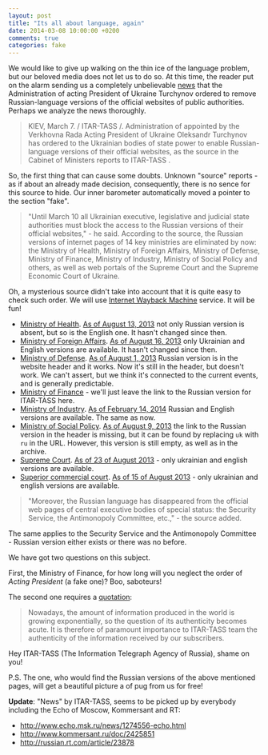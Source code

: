 ```yaml
---
layout: post
title: "Its all about language, again"
date: 2014-03-08 10:00:00 +0200
comments: true
categories: fake
---
```

We would like to give up walking on the thin ice of the language problem, but our beloved media does not let us to do so. At this time, the reader put on the alarm sending us a completely unbelievable [news](http://itar-tass.com/mezhdunarodnaya-panorama/1029332) that the Administration of acting President of Ukraine Turchynov ordered to remove Russian-language versions of the official websites of public authorities. Perhaps we analyze the news thoroughly.

> KIEV, March 7. / ITAR-TASS /. Administration of appointed by the Verkhovna Rada Acting President of Ukraine Oleksandr Turchynov has ordered to the Ukrainian bodies of state power to enable Russian-language versions of their official websites, as the source in the Cabinet of Ministers reports to ITAR-TASS .

So, the first thing that can cause some doubts. Unknown "source" reports - as if about an already made decision, consequently, there is no sence for this source to hide. Our inner barometer automatically moved a pointer to the section "fake".

> "Until March 10 all Ukrainian executive, legislative and judicial state authorities must block the access to the Russian versions of their official websites," - he said. According to the source, the Russian versions of internet pages of 14 key ministries are eliminated by now: the Ministry of Health, Ministry of Foreign Affairs, Ministry of Defense, Ministry of Finance, Ministry of Industry, Ministry of Social Policy and others, as well as web portals of the Supreme Court and the Supreme Economic Court of Ukraine.

Oh, a mysterious source didn't take into account that it is quite easy to check such order. We will use [Internet Wayback Machine](http://archive.org/web/) service. It will be fun!

- [Ministry of Health](http://www.moz.gov.ua/ua/portal/). [As of August 13, 2013](http://web.archive.org/web/20130813113040/http://www.moz.gov.ua/ua/portal/) not only Russian version is absent, but so is the English one. It hasn't changed since then.
- [Ministry of Foreign Affairs](http://mfa.gov.ua/ua). [As of August 16, 2013](http://web.archive.org/web/20130816001321/http://mfa.gov.ua/ua) only Ukrainian and English versions are available. It hasn't changed since then.
- [Ministry of Defense](http://www.mil.gov.ua/). [As of August 1, 2013](http://web.archive.org/web/20130801033533/http://www.mil.gov.ua/) Russian version is in the website header and it works. Now it's still in the header, but doesn't work. We can't assert, but we think it's connected to the current events, and is generally predictable.
- [Ministry of Finance](http://www.minfin.gov.ua/control/ru/index) - we'll just leave the link to the Russian version for ITAR-TASS here.
- [Ministry of Industry](http://industry.gov.ua). [As of February 14, 2014](http://web.archive.org/web/20140214045904/http://industry.gov.ua/) Russian and English versions are available. The same as now.
- [Ministry of Social Policy](http://www.mlsp.gov.ua). [As of August 9, 2013](http://web.archive.org/web/20130809060550/http://www.mlsp.gov.ua/labour/control/uk/index)  the link to the Russian version in the header is missing, but it can be found by replacing `uk` with `ru` in the URL. However, this version is still empty, as well as in the archive.
- [Supreme Court](http://www.scourt.gov.ua/). [As of 23 of August 2013](http://web.archive.org/web/20130823191633/http://www.scourt.gov.ua/) - only ukrainian and english versions are available.
- [Superior commercial court](http://vgsu.arbitr.gov.ua/). [As of 15 of August 2013](http://web.archive.org/web/20130815204613/http://vgsu.arbitr.gov.ua/) - only ukrainian and english versions are available.

> "Moreover, the Russian language has disappeared from the official web pages of central executive bodies of special status: the Security Service, the Antimonopoly Committee, etc.," - the source added.

The same applies to the Security Service and the Antimonopoly Committee - Russian version either exists or there was no before.

We have got two questions on this subject. 

First, the Ministry of Finance, for how long will you neglect the order of _Acting President_ (a fake one)? Boo, saboteurs!

The second one requires a [quotation](http://itar-tass.com/pages/tass-today):

> Nowadays, the amount of information produced in the world is growing exponentially, so the question of its authenticity becomes acute. It is therefore of paramount importance to ITAR-TASS team the authenticity of the information received by our subscribers.

Hey ITAR-TASS (The Information Telegraph Agency of Russia), shame on you!

P.S. The one, who would find the Russian versions of the above mentioned pages, will get a beautiful picture a of pug from us for free!

**Update**: "News" by ITAR-TASS, seems to be picked up by everybody including the Echo of Moscow, Kommersant and RT:

- http://www.echo.msk.ru/news/1274556-echo.html
- http://www.kommersant.ru/doc/2425851
- http://russian.rt.com/article/23878